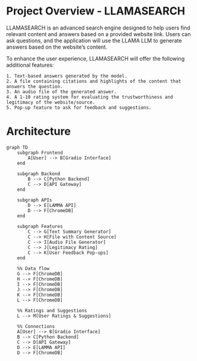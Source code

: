 # Project Overview - LLAMASEARCH

LLAMASEARCH is an advanced search engine designed to help users find relevant content and answers based on a provided website link. Users can ask questions, and the application will use the LLAMA LLM to generate answers based on the website’s content.

To enhance the user experience, LLAMASEARCH will offer the following additional features:

    1. Text-based answers generated by the model.
    2. A file containing citations and highlights of the content that answers the question.
    3. An audio file of the generated answer.
    4. A 1-10 rating system for evaluating the trustworthiness and legitimacy of the website/source.
    5. Pop-up feature to ask for feedback and suggestions.


# Architecture

```mermaid
graph TD
    subgraph Frontend
        A[User] --> B[Gradio Interface]
    end
  
    subgraph Backend
        B --> C[Python Backend]
        C --> D[API Gateway]
    end
  
    subgraph APIs
        D --> E[LAMMA API]
        D --> F[ChromeDB]
    end
  
    subgraph Features
        C --> G[Text Summary Generator]
        C --> H[File with Content Source]
        C --> I[Audio File Generator]
        C --> J[Legitimacy Rating]
        C --> K[User Feedback Pop-ups]
    end

    %% Data flow
    G --> F[ChromeDB]  
    H --> F[ChromeDB]
    I --> F[ChromeDB]
    J --> F[ChromeDB]
    K --> F[ChromeDB]
    L --> F[ChromeDB]
  
    %% Ratings and Suggestions
    L --> M[User Ratings & Suggestions]
  
    %% Connections
    A[User] --> B[Gradio Interface]
    B --> C[Python Backend]
    C --> D[API Gateway]
    D --> E[LAMMA API]
    D --> F[ChromeDB]

```

